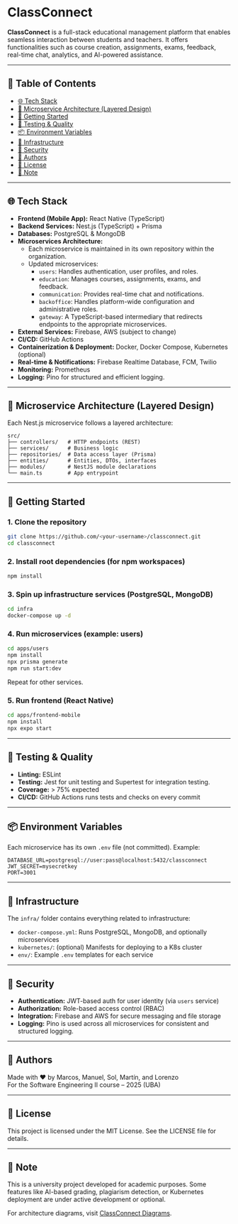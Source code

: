 # ClassConnect

**ClassConnect** is a full-stack educational management platform that enables seamless interaction between students and teachers. It offers functionalities such as course creation, assignments, exams, feedback, real-time chat, analytics, and AI-powered assistance.

---

## 📑 Table of Contents

- [🌐 Tech Stack](#-tech-stack)
- [🧱 Microservice Architecture (Layered Design)](#-microservice-architecture-layered-design)
- [🚀 Getting Started](#-getting-started)
- [🧪 Testing & Quality](#-testing--quality)
- [📦 Environment Variables](#-environment-variables)
- [📂 Infrastructure](#-infrastructure)
- [🔐 Security](#-security)
- [🧠 Authors](#-authors)
- [📄 License](#-license)
- [📌 Note](#-note)

---

## 🌐 Tech Stack

- **Frontend (Mobile App):** React Native (TypeScript)
- **Backend Services:** Nest.js (TypeScript) + Prisma
- **Databases:** PostgreSQL & MongoDB
- **Microservices Architecture:**
  - Each microservice is maintained in its own repository within the organization.
  - Updated microservices:
    - `users`: Handles authentication, user profiles, and roles.
    - `education`: Manages courses, assignments, exams, and feedback.
    - `communication`: Provides real-time chat and notifications.
    - `backoffice`: Handles platform-wide configuration and administrative roles.
    - `gateway`: A TypeScript-based intermediary that redirects endpoints to the appropriate microservices.
- **External Services:** Firebase, AWS (subject to change)
- **CI/CD:** GitHub Actions
- **Containerization & Deployment:** Docker, Docker Compose, Kubernetes (optional)
- **Real-time & Notifications:** Firebase Realtime Database, FCM, Twilio
- **Monitoring:** Prometheus
- **Logging:** Pino for structured and efficient logging.

---

## 🧱 Microservice Architecture (Layered Design)

Each Nest.js microservice follows a layered architecture:

```
src/
├── controllers/   # HTTP endpoints (REST)
├── services/      # Business logic
├── repositories/  # Data access layer (Prisma)
├── entities/      # Entities, DTOs, interfaces
├── modules/       # NestJS module declarations
└── main.ts        # App entrypoint
```

---

## 🚀 Getting Started

### 1. Clone the repository
```bash
git clone https://github.com/<your-username>/classconnect.git
cd classconnect
```

### 2. Install root dependencies (for npm workspaces)
```bash
npm install
```

### 3. Spin up infrastructure services (PostgreSQL, MongoDB)
```bash
cd infra
docker-compose up -d
```

### 4. Run microservices (example: users)
```bash
cd apps/users
npm install
npx prisma generate
npm run start:dev
```
Repeat for other services.

### 5. Run frontend (React Native)
```bash
cd apps/frontend-mobile
npm install
npx expo start
```

---

## 🧪 Testing & Quality

- **Linting:** ESLint
- **Testing:** Jest for unit testing and Supertest for integration testing.
- **Coverage:** > 75% expected
- **CI/CD:** GitHub Actions runs tests and checks on every commit

---

## 📦 Environment Variables

Each microservice has its own `.env` file (not committed). Example:

```
DATABASE_URL=postgresql://user:pass@localhost:5432/classconnect
JWT_SECRET=mysecretkey
PORT=3001
```

---

## 📂 Infrastructure

The `infra/` folder contains everything related to infrastructure:

- `docker-compose.yml`: Runs PostgreSQL, MongoDB, and optionally microservices
- `kubernetes/`: (optional) Manifests for deploying to a K8s cluster
- `env/`: Example `.env` templates for each service

---

## 🔐 Security

- **Authentication:** JWT-based auth for user identity (via `users` service)
- **Authorization:** Role-based access control (RBAC)
- **Integration:** Firebase and AWS for secure messaging and file storage
- **Logging:** Pino is used across all microservices for consistent and structured logging.

---

## 🧠 Authors

Made with ❤️ by Marcos, Manuel, Sol, Martín, and Lorenzo  
For the Software Engineering II course – 2025 (UBA)

---

## 📄 License

This project is licensed under the MIT License. See the LICENSE file for details.

---

## 📌 Note

This is a university project developed for academic purposes. Some features like AI-based grading, plagiarism detection, or Kubernetes deployment are under active development or optional.

For architecture diagrams, visit [ClassConnect Diagrams](https://app.diagrams.net/#G1UschOvO0-WKVGdOc6sW5xcUUgjp-m-75#%7B%22pageId%22%3A%227CLobzQo_xTtJIu9ze5o%22%7D).
